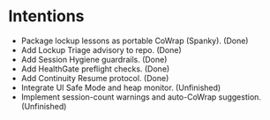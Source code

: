 # Intentions
- Package lockup lessons as portable CoWrap (Spanky). (Done)
- Add Lockup Triage advisory to repo. (Done)
- Add Session Hygiene guardrails. (Done)
- Add HealthGate preflight checks. (Done)
- Add Continuity Resume protocol. (Done)
- Integrate UI Safe Mode and heap monitor. (Unfinished)
- Implement session-count warnings and auto-CoWrap suggestion. (Unfinished)
